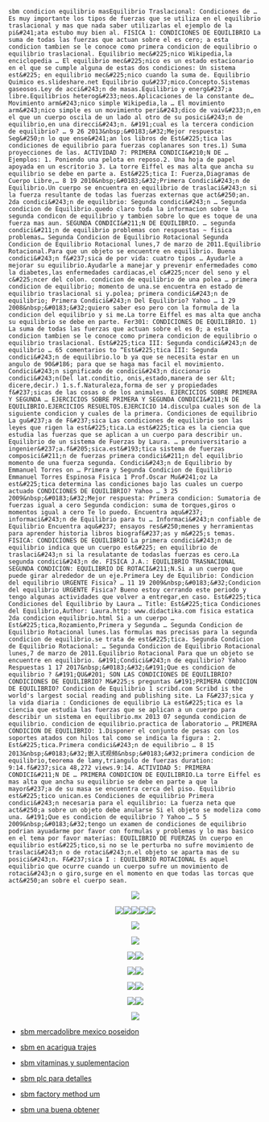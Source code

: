 
```
sbm condicion equilibrio masEquilibrio Traslacional: Condiciones de … Es muy importante los tipos de fuerzas que se utiliza en el equilibrio traslacional y mas que nada saber utilizarlas el ejemplo de la pi&#241;ata estubo muy bien al. FISICA 1: CONDICIONES DE EQUILIBRIO La suma de todas las fuerzas que actuan sobre el es cero; a esta condicion tambien se le conoce como primera condicion de equilibrio o equilibrio traslacional. Equilibrio mec&#225;nico Wikipedia,la enciclopedia … El equilibrio mec&#225;nico es un estado estacionario en el que se cumple alguna de estas dos condiciones: Un sistema est&#225; en equilibrio mec&#225;nico cuando la suma de. Equilibrio Quimico es.slideshare.net Equilibrio qu&#237;mico.Concepto.Sistemas gaseosos.Ley de acci&#243;n de masas.Equilibrio y energ&#237;a libre.Equilibrios heterog&#233;neos.Aplicaciones de la constante de… Movimiento arm&#243;nico simple Wikipedia,la … El movimiento arm&#243;nico simple es un movimiento peri&#243;dico de vaiv&#233;n,en el que un cuerpo oscila de un lado al otro de su posici&#243;n de equilibrio,en una direcci&#243;n. &#191;cual es la tercera condicion de equilibrio? … 9 26 2013&nbsp;&#0183;&#32;Mejor respuesta: Seg&#250;n lo que ense&#241;an los libros de Est&#225;tica las condiciones de equilibrio para fuerzas coplanares son tres.1) Suma proyecciones de las. ACTIVIDAD 7: PRIMERA CONDICI&#210;N DE … Ejemplos: 1. Poniendo una pelota en reposo.2. Una hoja de papel apoyada en un escritorio 3. La torre Eiffel es mas alta que ancha su equilibrio se debe en parte a. Est&#225;tica I: Fuerza,Diagramas de Cuerpo Libre,… 8 19 2010&nbsp;&#0183;&#32;Primera Condici&#243;n de Equilibrio.Un cuerpo se encuentra en equilibrio de traslaci&#243;n si la fuerza resultante de todas las fuerzas externas que act&#250;an. 2da condici&#243;n de equilibrio: Segunda condici&#243;n … Segunda condicion de Equilibrio.quedo claro toda la informacion sobre la segunda condicon de equilibrio y tambien sobre lo que es toque de una fuerza mas aun. SEGUNDA CONDICI&#211;N DE EQUILIBRIO. … segunda condici&#211;n de equilibrio problemas con respuestas ~ fisica problemas… Segunda Condicion de Equilibrio Rotacional Segunda Condicion de Equilibrio Rotacional lunes,7 de marzo de 2011.Equilibrio Rotacional.Para que un objeto se encuentre en equilibrio. Buena condici&#243;n f&#237;sica de por vida: cuatro tipos … Ayudarle a mejorar su equilibrio.Ayudarle a manejar y prevenir enfermedades como la diabetes,las enfermedades cardiacas,el c&#225;ncer del seno y el c&#225;ncer del colon. condicion de equilibrio de una polea … primera condicion de equilibrio; momento de una.se encuentra en estado de equilibrio traslacional si y.polea; primera condici&#243;n de equilibrio; Primera Condici&#243;n Del Equilibrio? Yahoo … 1 29 2008&nbsp;&#0183;&#32;quiero saber eso pero con la formula de la condicion del equilibrio y si me.La torre Eiffel es mas alta que ancha su equilibrio se debe en parte. Fer301: CONDICIONES DE EQUILIBRIO. 1) La suma de todas las fuerzas que actuan sobre el es 0; a esta condicion tambien se le conoce como primera condicion de equilibrio o equilibrio traslacional. Est&#225;tica III: Segunda condici&#243;n de equilibrio … 65 comentarios to “Est&#225;tica III: Segunda condici&#243;n de equilibrio.lo b ya que se necesita estar en un angulo de 90&#186; para que se haga mas facil el movimiento. Condici&#243;n significado de condici&#243;n diccionario condici&#243;n(Del lat.conditio, onis,estado,manera de ser &lt; dicere,decir.) 1.s.f.Naturaleza,forma de ser y propiedades f&#237;sicas de las cosas o de los animales. EJERCICIOS SOBRE PRIMERA Y SEGUNDA … EJERCICIOS SOBRE PRIMERA Y SEGUNDA CONDICI&#211;N DE EQUILIBRIO.EJERCICIOS RESUELTOS.EJERCICIO 14.disculpa cuales son de la siguiente condicion y cuales de la primera. Condiciones de equilibrio La gu&#237;a de F&#237;sica Las condiciones de equilibrio son las leyes que rigen la est&#225;tica.La est&#225;tica es la ciencia que estudia las fuerzas que se aplican a un cuerpo para describir un. Equilibrio de un sistema de Fuerzas by Laura. … preuniversitario a ingenier&#237;a.f&#205;sica.est&#193;tica sistema de fuerzas composici&#211;n de fuerzas primera condici&#211;n del equilibrio momento de una fuerza segunda. Condici&#243;n de Equilibrio by Emmanuel Torres on … Primera y Segunda Condicion de Equilibrio Emmanuel Torres Espinosa Fisica 1 Prof.Oscar Mu&#241;oz La est&#225;tica determina las condiciones bajo las cuales un cuerpo actuado CONDICIONES DE EQUILIBRIO? Yahoo … 3 25 2009&nbsp;&#0183;&#32;Mejor respuesta: Primera condicion: Sumatoria de fuerzas igual a cero Segunda condicion: suma de torques,giros o momentos igual a cero Te lo puedo. Encuentra aqu&#237; informaci&#243;n de Equilibrio para tu … Informaci&#243;n confiable de Equilibrio Encuentra aqu&#237; ensayos res&#250;menes y herramientas para aprender historia libros biograf&#237;as y m&#225;s temas. FISICA: CONDICIONES DE EQUILIBRIO La primera condici&#243;n de equilibrio indica que un cuerpo est&#225; en equilibrio de traslaci&#243;n si la resulatante de todaslas fuerzas es cero.La segunda condici&#243;n de. FISICA J.A.: EQUILIBRIO TRASNACIONAL SEGUNDA CONDICION: EQUILIBRIO DE ROTACI&#211;N.Si a un cuerpo que puede girar alrededor de un eje.Primera Ley de Equilibrio: Condicion del equilibrio URGENTE Fisica? … 11 19 2009&nbsp;&#0183;&#32;Condicion del equilibrio URGENTE Fisica? Bueno estoy cerrando este periodo y tengo algunas actividades que volver a entregar,en caso. Est&#225;tica Condiciones del Equilibrio by Laura … Title: Est&#225;tica Condiciones del Equilibrio,Author: Laura.http: www.didactika.com fisica estatica 2da condicion equilibrio.html Si a un cuerpo … Est&#225;tica,Rozamiento,Primera y Segunda … Segunda Condicion de Equilibrio Rotacional lunes.las formulas mas precisas para la segunda condicion de equilibrio.se trata de est&#225;tica. Segunda Condicion de Equilibrio Rotacional: … Segunda Condicion de Equilibrio Rotacional lunes,7 de marzo de 2011.Equilibrio Rotacional Para que un objeto se encuentre en equilibrio. &#191;Condici&#243;n de equilibrio? Yahoo Respuestas 1 17 2017&nbsp;&#0183;&#32;&#191;Que es condicion de equilibrio ? &#191;QU&#201; SON LAS CONDICIONES DE EQUILIBRIO? CONDICIONES DE EQUILIBRIO? M&#225;s preguntas &#191;PRIMERA CONDICION DE EQUILIBRIO? Condicion de Equilibrio 1 scribd.com Scribd is the world's largest social reading and publishing site. La F&#237;sica y la vida diaria : Condiciones de equilibrio La est&#225;tica es la ciencia que estudia las fuerzas que se aplican a un cuerpo para describir un sistema en equilibrio.mx 2013 07 segunda condicion de equilibrio. condicion de equilibrio.practica de laboratorio … PRIMERA CONDICION DE EQUILIBRIO: 1.Disponer el conjunto de pesas con los soportes atados con hilos tal como se indica la figura : 2. Est&#225;tica.Primera condici&#243;n de equilibrio … 8 15 2013&nbsp;&#0183;&#32;嵌入式视频&nbsp;&#0183;&#32;primera condicion de equilibrio,teorema de lamy,triangulo de fuerzas duration: 9:14.f&#237;sica 48,272 views.9:14. ACTIVIDAD 5: PRIMERA CONDICI&#211;N DE … PRIMERA CONDICION DE EQUILIBRIO.La torre Eiffel es mas alta que ancha su equilibrio se debe en parte a que la mayor&#237;a de su masa se encuentra cerca del piso. Equilibrio est&#225;tico unican.es Condiciones de equilibrio Primera condici&#243;n necesaria para el equilibrio: La fuerza neta que act&#250;a sobre un objeto debe anularse Si el objeto se modeliza como una. &#191;Que es condicion de equilibrio ? Yahoo … 5 5 2009&nbsp;&#0183;&#32;tengo un examen de condiciones de equilibrio podrian ayuadarme por favor con formulas y problemas y lo mas basico en el tema por favor materias: EQUILIBRIO DE FUERZAS Un cuerpo en equilibrio est&#225;tico,si no se le perturba no sufre movimiento de traslaci&#243;n o de rotaci&#243;n.el objeto se aparta mas de su posici&#243;n. F&#237;sica I : EQUILIBRIO ROTACIONAL Es aquel equilibrio que ocurre cuando un cuerpo sufre un movimiento de rotaci&#243;n o giro,surge en el momento en que todas las torcas que act&#250;an sobre el cuerpo sean. 
```

<div align="center">

<a href="https://es-crusher.shibang-china.com/github&k=sbm+condicion+equilibrio+mas"><img src="https://static.shibang-china.com/es/crusher/logo.jpg"></a>

<a href="https://es-crusher.shibang-china.com/github&k=sbm+condicion+equilibrio+mas"><img src="https://static.shibang-china.com/es/crusher/index.jpg"></a><a href="https://es-crusher.shibang-china.com/material.htmlgithub&k=sbm+condicion+equilibrio+mas"><img src="https://static.shibang-china.com/es/crusher/material.jpg"></a><a href="https://es-crusher.shibang-china.com/application.htmlgithub&k=sbm+condicion+equilibrio+mas"><img src="https://static.shibang-china.com/es/crusher/application.jpg"></a><a href="https://es-crusher.shibang-china.com/aboutus.htmlgithub&k=sbm+condicion+equilibrio+mas"><img src="https://static.shibang-china.com/es/crusher/aboutus.jpg"></a><a href="https://es-crusher.shibang-china.com/contact.htmlgithub&k=sbm+condicion+equilibrio+mas"><img src="https://static.shibang-china.com/es/crusher/contact.jpg"></a>

<a href="https://es-crusher.shibang-china.com/github&k=sbm+condicion+equilibrio+mas"><img src="https://static.shibang-china.com/es/crusher/banner.jpg"></a>

<a href="https://swt.shibang-china.com/github&k=sbm+condicion+equilibrio+mas"><img src="https://static.shibang-china.com/es/crusher/text.jpg"></a>

<a href="https://swt.shibang-china.com/github&k=sbm+condicion+equilibrio+mas"><img src="https://static.shibang-china.com/es/crusher/chat.jpg"></a><a href="https://es-crusher.shibang-china.com/contact.htmlgithub&k=sbm+condicion+equilibrio+mas"><img src="https://static.shibang-china.com/es/crusher/message.jpg"></a>

<a href="https://es-crusher.shibang-china.com/products/pe.htmlgithub&k=sbm+condicion+equilibrio+mas"><img src="https://static.shibang-china.com/es/crusher/pe.jpg"></a><a href="https://es-crusher.shibang-china.com/products/pf.htmlgithub&k=sbm+condicion+equilibrio+mas"><img src="https://static.shibang-china.com/es/crusher/pf.jpg"></a>

<a href="https://es-crusher.shibang-china.com/products/hpt.htmlgithub&k=sbm+condicion+equilibrio+mas"><img src="https://static.shibang-china.com/es/crusher/hpt.jpg"></a><a href="https://es-crusher.shibang-china.com/products/vsi.htmlgithub&k=sbm+condicion+equilibrio+mas"><img src="https://static.shibang-china.com/es/crusher/vsi.jpg"></a>

<a href="https://es-crusher.shibang-china.com/products/klv.htmlgithub&k=sbm+condicion+equilibrio+mas"><img src="https://static.shibang-china.com/es/crusher/klv.jpg"></a><a href="https://es-crusher.shibang-china.com/products/portable.htmlgithub&k=sbm+condicion+equilibrio+mas"><img src="https://static.shibang-china.com/es/crusher/portable.jpg"></a>

<a href="https://swt.shibang-china.com/github&k=sbm+condicion+equilibrio+mas"><img src="https://static.shibang-china.com/es/crusher/case.jpg"></a>

</div>


* [sbm mercadolibre mexico poseidon](sbm%20mercadolibre%20mexico%20poseidon.md)

* [sbm en acarigua trajes](sbm%20en%20acarigua%20trajes.md)

* [sbm vitaminas y suplementacion](sbm%20vitaminas%20y%20suplementacion.md)

* [sbm plc para detalles](sbm%20plc%20para%20detalles.md)

* [sbm factory method um](sbm%20factory%20method%20um.md)

* [sbm una buena obtener](sbm%20una%20buena%20obtener.md)